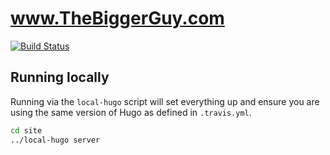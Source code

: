 # www.TheBiggerGuy.com
[![Build Status](https://travis-ci.org/TheBiggerGuy/com.thebiggerguy.www.svg?branch=master)](https://travis-ci.org/TheBiggerGuy/com.thebiggerguy.www)

## Running locally
Running via the `local-hugo` script will set everything up and ensure you are using the same version of Hugo as defined in `.travis.yml`.
```bash
cd site
../local-hugo server
```
